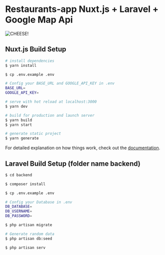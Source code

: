 # Restaurants-app Nuxt.js + Laravel + Google Map Api
![CHEESE!](Screen%20Shot%20Restaurants-app.gif)
## Nuxt.js Build Setup

```bash
# install dependencies
$ yarn install

$ cp .env.example .env

# Config your BASE_URL and GOOGLE_API_KEY in .env
BASE_URL=
GOOGLE_API_KEY=

# serve with hot reload at localhost:3000
$ yarn dev

# build for production and launch server
$ yarn build
$ yarn start

# generate static project
$ yarn generate
```
For detailed explanation on how things work, check out the [documentation](https://nuxtjs.org).

## Laravel Build Setup (folder name backend)
```bash
$ cd backend

$ composer install

$ cp .env.example .env

# Config your Database in .env
DB_DATABASE=
DB_USERNAME=
DB_PASSWORD=

$ php artisan migrate

# Generate random data
$ php artisan db:seed

$ php artisan serv
